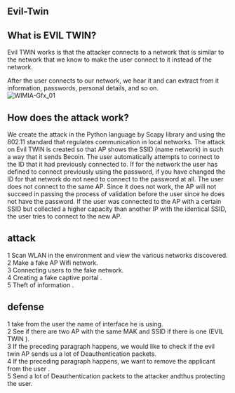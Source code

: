## Evil-Twin
## What is EVIL TWIN?


Evil TWIN works is that the attacker connects to a network that is similar to the network that we know to make the user connect to it instead of the network.

 After the user connects to our network, we hear it and can extract from it information, passwords, personal details, and so on. </br>
![WIMIA-Gfx_01](https://github.com/BenCohen8/Evil-Twin/assets/74296478/7e52c155-cb6b-4860-a53d-6658a11de0db)

## How does the attack work?




We create the attack in the Python language by Scapy library and using the 802.11 standard that regulates communication in local networks.
The attack on Evil TWIN is created so that AP shows the SSID (name network) in such a way that it sends Becoin. The user automatically attempts to connect to the ID that it had previously connected to.
If for the network the user has defined to connect previously using the password, if you have changed the ID for that network do not need to connect to the password at all.
The user does not connect to the same AP. Since it does not work, the AP will not succeed in passing the process of validation before the user since he does not have the password.
If the user was connected to the AP with a certain SSID but collected a higher capacity than another IP with the identical SSID, the user tries to connect to the new AP.


## attack
1  Scan WLAN in the environment and view the various networks discovered. </br>
2 Make a fake AP Wifi network. </br>
3 Connecting users to the fake network. </br>
4 Creating a fake captive portal .</br>
5 Theft of information .</br>

## defense
1 take from the user the name of interface he is using.  </br>
2 See if there are two AP with the same MAK and SSID if there is one (EVIL TWIN ). </br>
3 If  the preceding paragraph happens, we would like to check if the evil twin AP sends us a lot of Deauthentication packets.</br>
4 If  the preceding paragraph happens, we want to remove the applicant from the user .</br>
5 Send a lot of Deauthentication packets to the attacker andthus protecting the user.</br>


